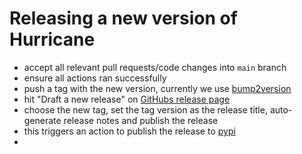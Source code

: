 # Releasing a new version of Hurricane

- accept all relevant pull requests/code changes into `main` branch
- ensure all actions ran successfully
- push a tag with the new version, currently we use [bump2version](https://github.com/c4urself/bump2version)
- hit "Draft a new release" on [GitHubs release page](https://github.com/django-hurricane/django-hurricane/releases)
- choose the new tag, set the tag version as the release title, auto-generate release notes and publish the release
- this triggers an action to publish the release to [pypi](https://pypi.org/project/django-hurricane/)
- 